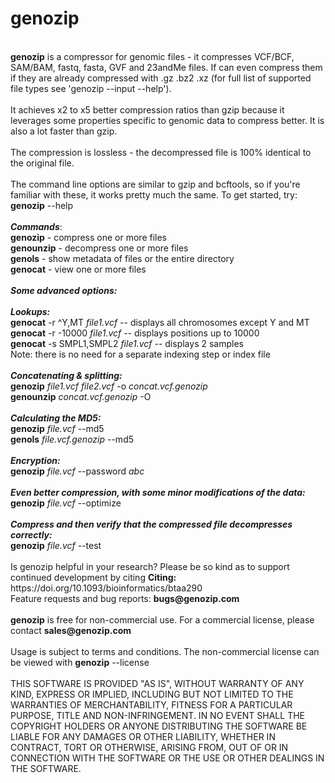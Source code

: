 <!DOCTYPE html>
<!--                                                                                                    -->
<!-- README.md                                                                                          -->
<!-- Copyright (C) 2019-2020 Divon Lan <divon@genozip.com>                                              -->
<!-- Please see terms and conditions in the files LICENSE.non-commercial.txt and LICENSE.commercial.txt -->
<!--                                                                                                    -->
<!-- This file needs to be compliant to both Markdown and HTML. It is:                                  -->
<!-- 1. rendered as README.md by github                                                                 -->
<!-- 2. copied as HTML to the Mac installer                                                             -->
<!-- 3. copied into meta.yaml, after removing all the HTML stuff                                        -->
<!--                                                                                                    -->
<h1>genozip</h1><br>
<b>genozip</b> is a compressor for genomic files - it compresses VCF/BCF, SAM/BAM, fastq, fasta, GVF and 23andMe files. If can even compress them if they are already compressed with .gz .bz2 .xz (for full list of supported file types see 'genozip --input --help').<br>
<br>
It achieves x2 to x5 better compression ratios than gzip because it leverages some properties specific to genomic data to compress better. It is also a lot faster than gzip.<br>
<br>
The compression is lossless - the decompressed file is 100% identical to the original file.<br>
<br>
The command line options are similar to gzip and bcftools, so if you're familiar with these, it works pretty much the same. To get started, try: <b>genozip</b> --help<br>
<br>
<b><i>Commands</i></b>: <br>
<b>genozip</b>   - compress one or more files <br>
<b>genounzip</b> - decompress one or more files <br>
<b>genols</b>    - show metadata of files or the entire directory <br>
<b>genocat</b>   - view one or more files <br>
<br>
<b><i>Some advanced options:</i></b><br>
<br>
<b><i>Lookups:</i></b><br>
<b>genocat</b> -r ^Y,MT <i>file1.vcf</i>       -- displays all chromosomes except Y and MT<br>
<b>genocat</b> -r -10000 <i>file1.vcf</i>      -- displays positions up to 10000<br>
<b>genocat</b> -s SMPL1,SMPL2 <i>file1.vcf</i> -- displays 2 samples<br>
Note: there is no need for a separate indexing step or index file<br>
<br>
<b><i>Concatenating & splitting:</i></b><br>
<b>genozip</b> <i>file1.vcf file2.vcf</i> -o <i>concat.vcf.genozip</i> <br>
<b>genounzip</b> <i>concat.vcf.genozip</i> -O <br>
<br>
<b><i>Calculating the MD5:</i></b><br>
<b>genozip</b> <i>file.vcf</i> --md5 <br>
<b>genols</b> <i>file.vcf.genozip</i> --md5 <br>
<br>
<b><i>Encryption:</i></b><br>
<b>genozip</b> <i>file.vcf</i> --password <i>abc</i> <br>
<br>
<b><i>Even better compression, with some minor modifications of the data:</i></b><br>
<b>genozip</b> <i>file.vcf</i> --optimize <br>
<br>
<b><i>Compress and then verify that the compressed file decompresses correctly:</i></b><br>
<b>genozip</b> <i>file.vcf</i> --test <br>
<br>
Is genozip helpful in your research? Please be so kind as to support continued development by citing
<b>Citing:</b> https://doi.org/10.1093/bioinformatics/btaa290
<br>
Feature requests and bug reports: <b>bugs@genozip.com</b> <br>
<br>
<b>genozip</b> is free for non-commercial use. For a commercial license, please contact <b>sales@genozip.com</b> <br>
<br>
Usage is subject to terms and conditions. The non-commercial license can be viewed with <b>genozip</b> --license<br>
<br>
THIS SOFTWARE IS PROVIDED "AS IS", WITHOUT WARRANTY OF ANY KIND, EXPRESS OR IMPLIED, INCLUDING BUT NOT LIMITED TO THE WARRANTIES OF MERCHANTABILITY, FITNESS FOR A PARTICULAR PURPOSE, TITLE AND NON-INFRINGEMENT. IN NO EVENT SHALL THE COPYRIGHT HOLDERS OR ANYONE DISTRIBUTING THE SOFTWARE BE LIABLE FOR ANY DAMAGES OR OTHER LIABILITY, WHETHER IN CONTRACT, TORT OR OTHERWISE, ARISING FROM, OUT OF OR IN CONNECTION WITH THE SOFTWARE OR THE USE OR OTHER DEALINGS IN THE SOFTWARE.<br>
